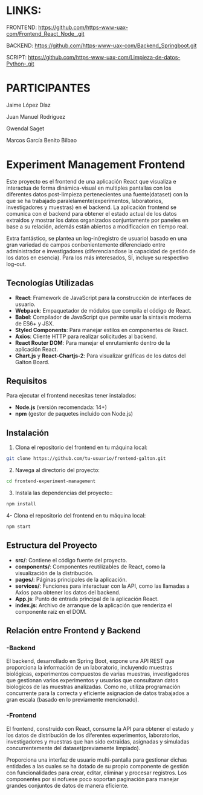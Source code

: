 # LINKS:

FRONTEND: https://github.com/https-www-uax-com/Frontend_React_Node_.git

BACKEND: https://github.com/https-www-uax-com/Backend_Springboot.git

SCRIPT: https://github.com/https-www-uax-com/Limpieza-de-datos-Python-.git

# PARTICIPANTES

Jaime López Díaz

Juan Manuel Rodriguez

Gwendal Saget

Marcos García Benito Bilbao

# Experiment Management Frontend

Este proyecto es el frontend de una aplicación React que visualiza e interactua de forma dinámica-visual en multiples pantallas con los diferentes datos post-limpieza pertenecientes una fuente(dataset) con la que se ha trabajado paralelamente(experimentos, laboratorios, investigadores y muestras) en el backend. La aplicación frontend se comunica con el backend para obtener el estado actual de los datos extraidos y mostrar los datos organizados conjuntamente por paneles en base a su relación, además están abiertos a modificacion en tiempo real.

Extra fantástico, se plantea un log-in(registro de usuario) basado en una gran variedad de campos conbenientemente diferenciado entre administrador e investigadores (diferenciandose la capacidad de gestión de los datos en esencia). Para los más interesados, SÍ, incluye su respectivo log-out.

## Tecnologías Utilizadas

- **React**: Framework de JavaScript para la construcción de interfaces de usuario.
- **Webpack**: Empaquetador de módulos que compila el código de React.
- **Babel**: Compilador de JavaScript que permite usar la sintaxis moderna de ES6+ y JSX.
- **Styled Components**: Para manejar estilos en componentes de React.
- **Axios**: Cliente HTTP para realizar solicitudes al backend.
- **React Router DOM**: Para manejar el enrutamiento dentro de la aplicación React.
- **Chart.js** y **React-Chartjs-2**: Para visualizar gráficas de los datos del Galton Board.

## Requisitos

Para ejecutar el frontend necesitas tener instalados:

- **Node.js** (versión recomendada: 14+)
- **npm** (gestor de paquetes incluido con Node.js)

## Instalación

1. Clona el repositorio del frontend en tu máquina local:

```bash
git clone https://github.com/tu-usuario/frontend-galton.git
```

2. Navega al directorio del proyecto:

```bash
cd frontend-experiment-management
```

3. Instala las dependencias del proyecto::

```bash
npm install
```

4- Clona el repositorio del frontend en tu máquina local:

```bash
npm start
```

## Estructura del Proyecto

- **src/**: Contiene el código fuente del proyecto.
- **components/**: Componentes reutilizables de React, como la visualización de la distribución.
- **pages/**: Páginas principales de la aplicación.
- **services/**: Funciones para interactuar con la API, como las llamadas a Axios para obtener los datos del backend.
- **App.js**: Punto de entrada principal de la aplicación React.
- **index.js**: Archivo de arranque de la aplicación que renderiza el componente raíz en el DOM.

## Relación entre Frontend y Backend

### -Backend

El backend, desarrollado en Spring Boot, expone una API REST que proporciona la información de un laboratorio, incluyendo muestras biológicas, experimentos compuestos de varias muestras, investigadores que gestionan varios experimentos y usuarios que consultaran datos biologicos de las muestras analizadas.
Como no, utiliza programación concurrente para la correcta y eficiente asignacion de datos trabajados a gran escala (basado en lo previamente mencionado).

### -Frontend

El frontend, construido con React, consume la API para obtener el estado y los datos de distribución de los diferentes experimentos, laboratorios, investigadores y muestras que han sido extraidas, asignadas y simuladas concurrentemente del dataset(previamente limpiado).

Proporciona una interfaz de usuario multi-pantalla para gestionar dichas entidades a las cuales se ha dotado de su propio componente de gestión con funcionalidades para crear, editar, eliminar y procesar registros.
Los componentes por si nofuese poco soportan paginación para manejar grandes conjuntos de datos de manera eficiente.
